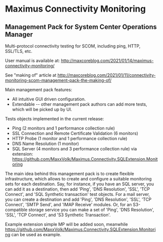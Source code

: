 # Maximus Connectivity Monitoring
## Management Pack for System Center Operations Manager 
Multi-protocol connectivity testing for SCOM, including ping, HTTP, SSL/TLS, etc.

User manual is available at: http://maxcoreblog.com/2021/01/14/maximus-connectivity-monitoring/

See "making of" article at http://maxcoreblog.com/2021/01/11/connectivity-monitoring-scom-management-pack-the-making-of/

Main management pack features:

  - All intuitive GUI driven configuration.
  - Extendable -- other management pack authors can add more tests, which will be picked up by UI.


Tests objects implemented in the current release:
  - Ping (2 monitors and 1 performance collection rule)
  - SSL Connection and Remote Certificate Validation (6 monitors)
  - HTTP Probe (1 monitor and 1 performance collection rule)
  - DNS Name Resolution (1 monitor)
  - SQL Server (4 monitors and 3 performance collection rule) via extension: https://github.com/MaxxVolk/Maximus.Connectivity.SQLExtension.Monitoring

The main idea behind this management pack is to create flexible infrastructure, 
which allows to create and configure a suitable monitoring sets for each destination. 
Say, for instance, if you have an SQL server, you can add it as a destination,
then add 'Ping', 'DNS Resolution', 'SSL', 'TCP Connect', and 'SQL Synthetic transaction' test objects.
For a mail server, you can create a destination and add 'Ping', 'DNS Resolution', 'SSL', 'TCP Connect',
'SMTP Send', and 'IMAP Receive' modules. Or, for an S3-compatible storage service you can make
a set of 'Ping', 'DNS Resolution', 'SSL', 'TCP Connect', and 'S3 Synthetic Transaction'.

Example extension simple MP will be added soon, meanwhile https://github.com/MaxxVolk/Maximus.Connectivity.SQLExtension.Monitoring
can be used as example.


